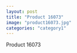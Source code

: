 ```yaml
---
layout: post
title: "Product 16073"
image: "product16073.jpg"
categories: "category1"
---
```

Product 16073

